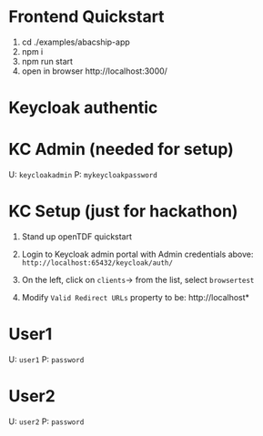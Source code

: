 # Frontend Quickstart

1. cd ./examples/abacship-app
2. npm i 
3. npm run start
4. open in browser http://localhost:3000/ 
# Keycloak authentic

# KC Admin (needed for setup)

U: `keycloakadmin`
P: `mykeycloakpassword`

# KC Setup (just for hackathon)

1. Stand up openTDF quickstart
2. Login to Keycloak admin portal with Admin credentials above: `http://localhost:65432/keycloak/auth/`

3. On the left, click on `clients`-> from the list, select `browsertest`

4. Modify `Valid Redirect URLs` property to be: http://localhost*

# User1

U: `user1`
P: `password`

# User2

U: `user2`
P: `password`
